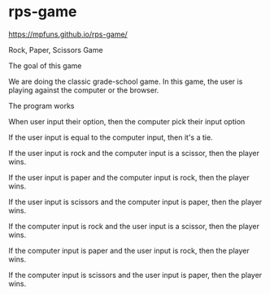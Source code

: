 # rps-game
https://mpfuns.github.io/rps-game/

Rock, Paper, Scissors Game 

The  goal of  this  game 

 We are doing the classic grade-school game.  In this game, the user is playing against the computer or the browser.

The program works 

When user input their option, then  the computer pick their input option 

If the user input is equal to the computer input, then it's a tie. 

If the user input is rock and the computer input is a scissor, then the player wins. 

If the user input is paper and the computer input is rock, then the player wins. 

If the user input is scissors and the computer input is paper, then the player wins.

If the computer input is rock and the user input is a scissor, then the player wins. 

If the computer input is paper and the user input is rock, then the player wins. 

If the computer input is scissors and the user input is paper, then the player wins.

 



